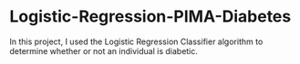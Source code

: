 # Logistic-Regression-PIMA-Diabetes
In this project, I used the Logistic Regression Classifier algorithm to determine whether or not an individual is diabetic.
